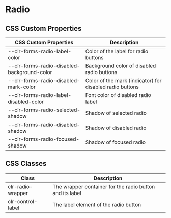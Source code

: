 # Radio

## CSS Custom Properties

| CSS Custom Properties                       | Description                                              |
| ------------------------------------------- | -------------------------------------------------------- |
| --clr-forms-radio-label-color               | Color of the label for radio buttons                     |
| --clr-forms-radio-disabled-background-color | Background color of disabled radio buttons               |
| --clr-forms-radio-disabled-mark-color       | Color of the mark (indicator) for disabled radio buttons |
| --clr-forms-radio-label-disabled-color      | Font color of disabled radio label                       |
| --clr-forms-radio-selected-shadow           | Shadow of selected radio                                 |
| --clr-forms-radio-disabled-shadow           | Shadow of disabled radio                                 |
| --clr-forms-radio-focused-shadow            | Shadow of focused radio                                  |

## CSS Classes

| Class             | Description                                              |
| ----------------- | -------------------------------------------------------- |
| clr-radio-wrapper | The wrapper container for the radio button and its label |
| clr-control-label | The label element of the radio button                    |
